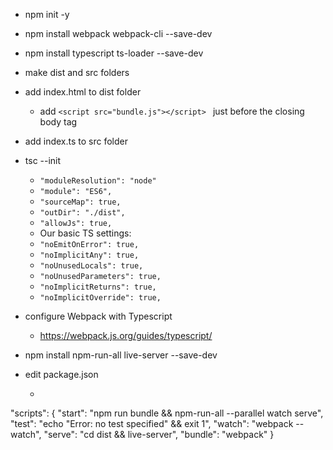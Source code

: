 - npm init -y
- npm install webpack webpack-cli --save-dev
- npm install typescript ts-loader --save-dev
- make dist and src folders
- add index.html to dist folder
    - add `<script src="bundle.js"></script> ` just before the closing body tag
- add index.ts to src folder
- tsc --init
    - `"moduleResolution": "node"` 
    - `"module": "ES6",`
    - `"sourceMap": true,`   
    - `"outDir": "./dist",`
    - `"allowJs": true,`
    - Our basic TS settings:
    - `"noEmitOnError": true,`
    - `"noImplicitAny": true,`
    - `"noUnusedLocals": true,`
    - `"noUnusedParameters": true,`
    - `"noImplicitReturns": true,`
    - `"noImplicitOverride": true,`

- configure Webpack with Typescript
    - https://webpack.js.org/guides/typescript/
- npm install npm-run-all live-server --save-dev
- edit package.json
    - ```
"scripts": {
"start": "npm run bundle && npm-run-all --parallel watch serve",
"test": "echo \"Error: no test specified\" && exit 1",
"watch": "webpack --watch",
"serve": "cd dist && live-server",
"bundle": "webpack"
}
  ```

